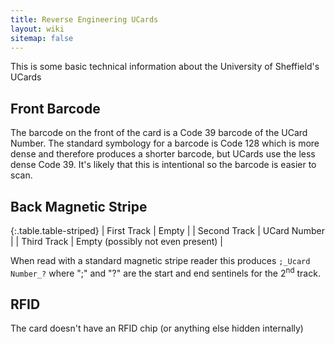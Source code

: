 ```yaml
---
title: Reverse Engineering UCards
layout: wiki
sitemap: false
---
```


This is some basic technical information about the University of Sheffield's UCards

## Front Barcode
The barcode on the front of the card is a Code 39 barcode of the UCard Number. The standard symbology for a barcode is Code 128 which is more dense and therefore produces a shorter barcode, but UCards use the less dense Code 39. It's likely that this is intentional so the barcode is easier to scan. 

## Back Magnetic Stripe

{:.table.table-striped}
| First Track  | Empty          |
| Second Track | UCard Number   |
| Third Track  | Empty (possibly not even present) |

When read with a standard magnetic stripe reader this produces `;_Ucard Number_?` where ";" and "?" are the start and end sentinels for the 2<sup>nd</sup> track.


## RFID
The card doesn't have an RFID chip (or anything else hidden internally)


